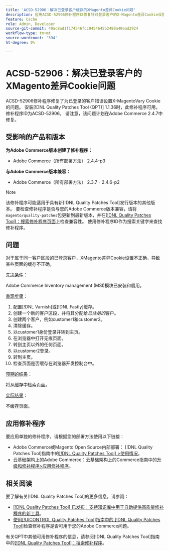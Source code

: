 ```yaml
---
title: 'ACSD-52906：解决已登录客户缓存的XMagento差异Cookie问题'
description: 应用ACSD-52906修补程序以修复针对登录客户的X-Magento差异Cookie设置不正确的Adobe Commerce问题。
feature: Cache
role: Admin, Developer
source-git-commit: 49ac8ad1f174546fcc0454645b2480a40ead2924
workflow-type: tm+mt
source-wordcount: '394'
ht-degree: 0%

---
```


# ACSD-52906：解决已登录客户的XMagento差异Cookie问题

ACSD-52906修补程序修复了为已登录的客户错误设置X-MagentoVary Cookie的问题。 安装[!DNL Quality Patches Tool (QPT)] 1.1.36时，此修补程序可用。 修补程序ID为ACSD-52906。 请注意，该问题计划在Adobe Commerce 2.4.7中修复。

## 受影响的产品和版本

**为Adobe Commerce版本创建了修补程序：**

* Adobe Commerce（所有部署方法） 2.4.4-p3

**与Adobe Commerce版本兼容：**

* Adobe Commerce（所有部署方法） 2.3.7 - 2.4.6-p2

>[!NOTE]
>
>该修补程序可能适用于具有新[!DNL Quality Patches Tool]发行版本的其他版本。 要检查修补程序是否与您的Adobe Commerce版本兼容，请将`magento/quality-patches`包更新到最新版本，并在[[!DNL Quality Patches Tool]：搜索修补程序页面](https://experienceleague.adobe.com/tools/commerce-quality-patches/index.html)上检查兼容性。 使用修补程序ID作为搜索关键字来查找修补程序。

## 问题

对于属于同一客户区段的已登录客户，XMagento差异Cookie设置不正确，导致某些页面的缓存不正确。

<u>先决条件</u>：

Adobe Commerce Inventory management (MSI)模块已安装和启用。

<u>重现步骤</u>：

1. 配置[!DNL Varnish]或[!DNL Fastly]缓存。
1. 创建一个新的客户区段，并将其分配给&#x200B;*已注册的*&#x200B;客户。
1. 创建两个客户，例如customer1和customer2。
1. 清除缓存。
1. 以customer1身份登录并转到主页。
1. 在浏览器中打开无痕页面。
1. 转到主页以外的任何页面。
1. 以customer2登录。
1. 转到主页。
1. 检查页面是否缓存在浏览器开发控制台中。

<u>预期的结果</u>：

将从缓存中检索页面。

<u>实际结果</u>：

不缓存页面。

## 应用修补程序

要应用单独的修补程序，请根据您的部署方法使用以下链接：

* Adobe Commerce或Magento Open Source内部部署： [!DNL Quality Patches Tool]指南中的[[!DNL Quality Patches Tool] >使用情况](https://experienceleague.adobe.com/docs/commerce-operations/tools/quality-patches-tool/usage.html)。
* 云基础架构上的Adobe Commerce：云基础架构上的Commerce指南中的[升级和修补程序>应用修补程序](https://experienceleague.adobe.com/docs/commerce-cloud-service/user-guide/develop/upgrade/apply-patches.html)。

## 相关阅读

要了解有关[!DNL Quality Patches Tool]的更多信息，请参阅：

* [[!DNL Quality Patches Tool] 已发布：支持知识库中用于自助提供高质量修补程序的新工具](https://experienceleague.adobe.com/en/docs/commerce-knowledge-base/kb/announcements/commerce-announcements/magento-quality-patches-released-new-tool-to-self-serve-quality-patches)。
* [使用[!UICONTROL Quality Patches Tool]指南中的 [!DNL Quality Patches Tool]](/help/tools/quality-patches-tool/patches-available-in-qpt/check-patch-for-magento-issue-with-magento-quality-patches.md)检查修补程序是否可用于您的Adobe Commerce问题。


有关QPT中其他可用修补程序的信息，请参阅[!DNL Quality Patches Tool]指南中的[[!DNL Quality Patches Tool]：搜索修补程序](https://experienceleague.adobe.com/tools/commerce-quality-patches/index.html)。

